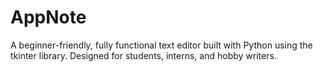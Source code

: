 # AppNote
A beginner-friendly, fully functional text editor built with Python using the tkinter library. Designed for students, interns, and hobby writers.
